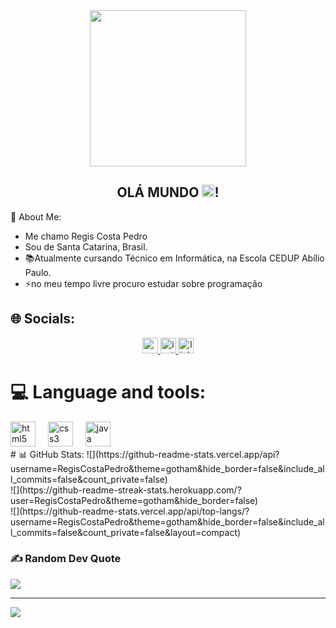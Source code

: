 <div align="center">
  <img height="250" src="https://camo.githubusercontent.com/deb3dfb62bf6c11cdb41b1a4ddf18cd2f73fc01b2b05b6f17955ca6b4e31cb5a/68747470733a2f2f6d69722d73332d63646e2d63662e626568616e63652e6e65742f70726f6a6563745f6d6f64756c65732f66732f32326232323238373630323532332e356462643239303831353631642e676966"  />
</div>

### <h2 align="center">OLÁ MUNDO  <img height="20px" src="https://media4.giphy.com/media/XHRNjWHnJo0Am1aP0L/giphy.gif" alt="">!</h2>
💫 About Me:
- Me chamo Regis Costa Pedro
- Sou de Santa Catarina, Brasil.
- 📚Atualmente cursando Técnico em Informática, na Escola CEDUP Abílio Paulo.
-  ⚡no meu tempo livre procuro estudar sobre programação


## 🌐 Socials:
<div align="center">
  <a href="regiscostapedro0705@gmail.com" target="_blank">
    <img src="https://img.shields.io/static/v1?message=Gmail&logo=gmail&label=&color=D14836&logoColor=white&labelColor=&style=for-the-badge" height="25" alt="gmail logo"  />
  </a>
  <a href="https://instagram.com/regiss.w?igshid=OGQ5ZDc2ODk2ZA==" target="_blank">
    <img src="https://img.shields.io/static/v1?message=Instagram&logo=instagram&label=&color=E4405F&logoColor=white&labelColor=&style=for-the-badge" height="25" alt="instagram logo"  />
  </a>
  <a href="https://www.linkedin.com/in/regis-costa-pedro-769a36282/" target="_blank">
    <img src="https://img.shields.io/static/v1?message=LinkedIn&logo=linkedin&label=&color=0077B5&logoColor=white&labelColor=&style=for-the-badge" height="25" alt="linkedin logo"  />
  </a>
</div> 

# 💻 Language and tools:
<div align="left">
  <img src="https://cdn.simpleicons.org/html5/E34F26" height="40" alt="html5 logo"  />
  <img width="12" />
  <img src="https://cdn.simpleicons.org/css3/1572B6" height="40" alt="css3 logo"  />
  <img width="12" />
  <img src="https://cdn.jsdelivr.net/gh/devicons/devicon/icons/java/java-original.svg" height="40" alt="java logo"  />
</div>
# 📊 GitHub Stats:
![](https://github-readme-stats.vercel.app/api?username=RegisCostaPedro&theme=gotham&hide_border=false&include_all_commits=false&count_private=false)<br/>
![](https://github-readme-streak-stats.herokuapp.com/?user=RegisCostaPedro&theme=gotham&hide_border=false)<br/>
![](https://github-readme-stats.vercel.app/api/top-langs/?username=RegisCostaPedro&theme=gotham&hide_border=false&include_all_commits=false&count_private=false&layout=compact)

### ✍️ Random Dev Quote
![](https://quotes-github-readme.vercel.app/api?type=horizontal&theme=light)

---
[![](https://visitcount.itsvg.in/api?id=RegisCostaPedro&icon=5&color=9)](https://visitcount.itsvg.in)

<!-- Proudly created with GPRM ( https://gprm.itsvg.in ) -->
